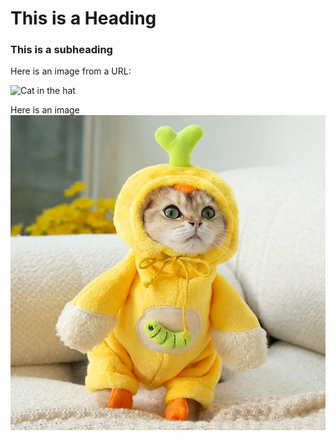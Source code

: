 # This is a Heading

### This is a subheading

Here is an image from a URL:

![Cat in the hat](https://cdn.mobsocmedia.com/uploads/sites/33/20171014182406/Cat-in-the-Hat-Halloween-Costume.jpg.jpg)

Here is an image 
![Poke-cat](photos/cat-costume.webp)

